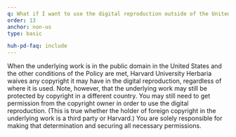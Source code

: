 ```yaml
---
q: What if I want to use the digital reproduction outside of the United States? Would the policy apply?
order: 13
anchor: non-us
type: basic

huh-pd-faq: include
---
```

When the underlying work is in the public domain in the United States and the other conditions of the Policy are met, Harvard University Herbaria waives any copyright it may have in the digital reproduction, regardless of where it is used. Note, however, that the underlying work may still be protected by copyright in a different country. You may still need to get permission from the copyright owner in order to use the digital reproduction. (This is true whether the holder of foreign copyright in the underlying work is a third party or Harvard.) You are solely responsible for making that determination and securing all necessary permissions.